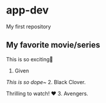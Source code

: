 # app-dev
My first repository
## My favorite movie/series

This is so exciting💙
1. Given</Mark>

<em>This is so dope~</em> 
2. Black Clover. 

Thrilling to watch! ❤️
3. Avengers. 
